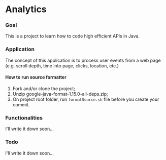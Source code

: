 # Analytics

### Goal
This is a project to learn how to code high efficient APIs in Java. 

### Application
The concept of this application is to process user events from a web page (e.g. scroll depth, time into page, clicks, location, etc.)

#### How to run source formatter
1. Fork and/or clone the project;
2. Unzip google-java-format-1.15.0-all-deps.zip;
3. On project root folder, run `formatSource.sh` file before you create your commit.


### Functionalities

I'll write it down soon...

### Todo

I'll write it down soon...